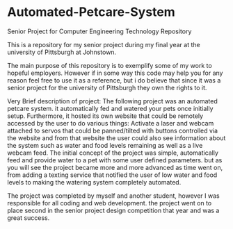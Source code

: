 # Automated-Petcare-System
Senior Project for Computer Engineering Technology Repository


This is a repository for my senior project during my final year at the university of Pittsburgh at Johnstown.

The main purpose of this repository is to exemplify some of my work to hopeful employers. However if in some way this code may help you for any reason feel free to use it as a reference, but i do believe that since it was a senior project for the university of Pittsburgh they own the rights to it. 


Very Brief description of project:
The following project was an automated petcare system. it automatically fed and watered your pets once initially setup. Furthermore, it hosted its own website that could be remotely accessed by the user to do various things: Activate a laser and webcam attached to servos that could be panned/tilted with buttons controlled via the website and from that website the user could also see information about the system such as water and food levels remaining as well as a live webcam feed. The initial concept of the project was simple, automatically feed and provide water to a pet with some user defined parameters. but as you will see the project became more and more advanced as time went on, from adding a texting service that notified the user of low water and food levels to making the watering system completely automated. 

The project was completed by myself and another student, however I was responsible for all coding and web development. the project went on to place second in the senior project design competition that year and was a great success.
